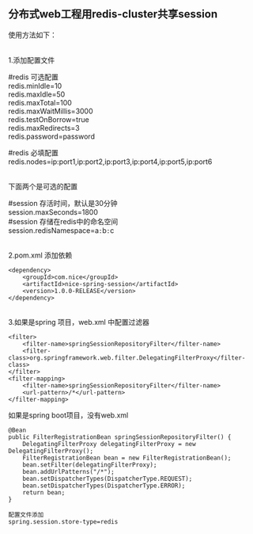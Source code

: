 
## 分布式web工程用redis-cluster共享session

使用方法如下：

<br/>
1.添加配置文件

#redis 可选配置<br/>
redis.minIdle=10<br/>
redis.maxIdle=50<br/>
redis.maxTotal=100<br/>
redis.maxWaitMillis=3000<br/>
redis.testOnBorrow=true<br/>
redis.maxRedirects=3<br/>
redis.password=password<br/>

#redis 必填配置<br/>
redis.nodes=ip:port1,ip:port2,ip:port3,ip:port4,ip:port5,ip:port6<br/>

<br/>
下面两个是可选的配置

#session 存活时间，默认是30分钟<br/>
session.maxSeconds=1800<br/>
#session 存储在redis中的命名空间<br/>
session.redisNamespace=a``:``b``:``c<br/>

<br/>
2.pom.xml 添加依赖

    <dependency>
        <groupId>com.nice</groupId>
        <artifactId>nice-spring-session</artifactId>
        <version>1.0.0-RELEASE</version>
    </dependency>

<br/>
3.如果是spring 项目，web.xml 中配置过滤器

    <filter>
        <filter-name>springSessionRepositoryFilter</filter-name>
        <filter-class>org.springframework.web.filter.DelegatingFilterProxy</filter-class>
    </filter>
    <filter-mapping>
        <filter-name>springSessionRepositoryFilter</filter-name>
        <url-pattern>/*</url-pattern>
    </filter-mapping>

如果是spring boot项目，没有web.xml

    @Bean
	public FilterRegistrationBean springSessionRepositoryFilter() {
        DelegatingFilterProxy delegatingFilterProxy = new DelegatingFilterProxy();
        FilterRegistrationBean bean = new FilterRegistrationBean();
        bean.setFilter(delegatingFilterProxy);
        bean.addUrlPatterns("/*");
        bean.setDispatcherTypes(DispatcherType.REQUEST);
        bean.setDispatcherTypes(DispatcherType.ERROR);
        return bean;
	}

	配置文件添加
	spring.session.store-type=redis
